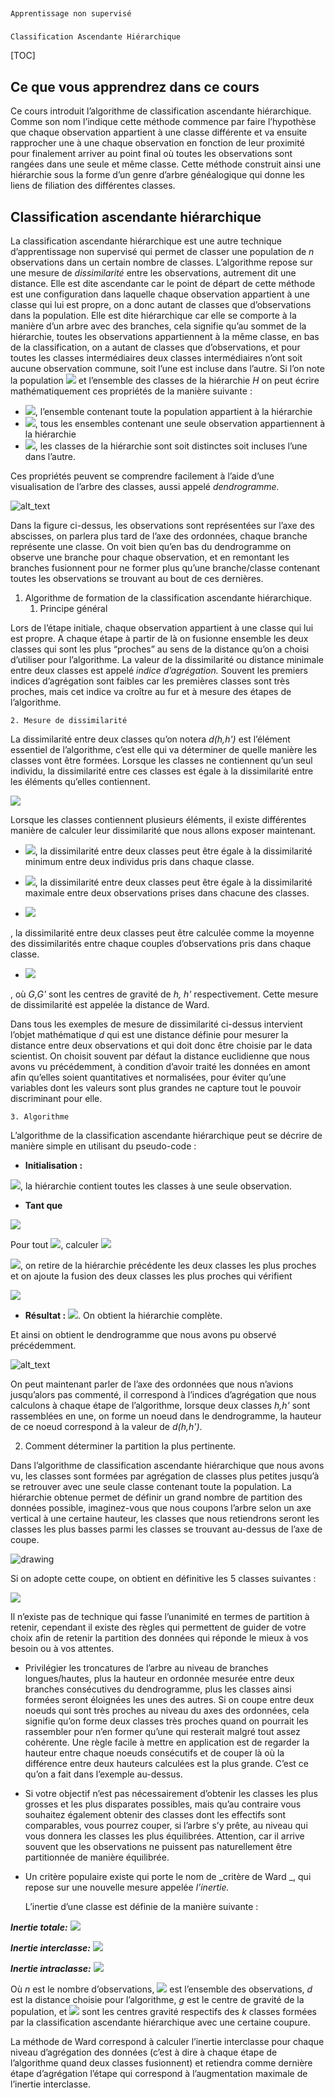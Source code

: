 
##
    Apprentissage non supervisé


###
    Classification Ascendante Hiérarchique


[TOC]



## Ce que vous apprendrez dans ce cours

Ce cours introduit l’algorithme de classification ascendante hiérarchique. Comme son nom l’indique cette méthode commence par faire l’hypothèse que chaque observation appartient à une classe différente et va ensuite rapprocher une à une chaque observation en fonction de leur proximité pour finalement arriver au point final où toutes les observations sont rangées dans une seule et même classe. Cette méthode construit ainsi une hiérarchie sous la forme d’un genre d’arbre généalogique qui donne les liens de filiation des différentes classes.


## Classification ascendante hiérarchique

La classification ascendante hiérarchique est une autre technique d’apprentissage non supervisé qui permet de classer une population de *n* observations dans un certain nombre de classes. L’algorithme repose sur une mesure de _dissimilarité_ entre les observations, autrement dit une distance. Elle est dite ascendante car le point de départ de cette méthode est une configuration dans laquelle chaque observation appartient à une classe qui lui est propre, on a donc autant de classes que d’observations dans la population. Elle est dite hiérarchique car elle se comporte à la manière d’un arbre avec des branches, cela signifie qu’au sommet de la hiérarchie, toutes les observations appartiennent à la même classe, en bas de la classification, on a autant de classes que d’observations, et pour toutes les classes intermédiaires deux classes intermédiaires n’ont soit aucune observation commune, soit l’une est incluse dans l’autre. Si l’on note la population <img src="https://latex.codecogs.com/svg.latex?\Large&space;\Omega=\{\omega_1,...,\omega_n\}" /> et l’ensemble des classes de la hiérarchie *H* on peut écrire mathématiquement ces propriétés de la manière suivante :



*   <img src="https://latex.codecogs.com/svg.latex?\Large&space;\Omega\in\;H" />, l’ensemble contenant toute la population appartient à la hiérarchie
*   <img src="https://latex.codecogs.com/svg.latex?\Large&space;\forall{\omega}\in\Omega,\;\{\omega\}\in\;H" />, tous les ensembles contenant une seule observation appartiennent à la hiérarchie
*   <img src="https://latex.codecogs.com/svg.latex?\Large&space;\forall{h,h'}\in\;H,h\cap\;h'=\emptyset\;ou\;h\subset{h'}\;ou\;h\supset{h'}" />, les classes de la hiérarchie sont soit distinctes soit incluses l’une dans l’autre.

Ces propriétés peuvent se comprendre facilement à l’aide d’une visualisation de l’arbre des classes, aussi appelé _dendrogramme._



![alt_text](images/Apprentissage-non0.png "image_tooltip")


Dans la figure ci-dessus, les observations sont représentées sur l’axe des abscisses, on parlera plus tard de l’axe des ordonnées, chaque branche représente une classe. On voit bien qu’en bas du dendrogramme on observe une branche pour chaque observation, et en remontant les branches fusionnent pour ne former plus qu’une branche/classe contenant toutes les observations se trouvant au bout de ces dernières.



1. Algorithme de formation de la classification ascendante hiérarchique.
    1. Principe général

Lors de l’étape initiale, chaque observation appartient à une classe qui lui est propre. A chaque étape à partir de là on fusionne ensemble les deux classes qui sont les plus “proches” au sens de la distance qu’on a choisi d’utiliser pour l’algorithme. La valeur de la dissimilarité ou distance minimale entre deux classes est appelé _indice d’agrégation._ Souvent les premiers indices d’agrégation sont faibles car les premières classes sont très proches, mais cet indice va croître au fur et à mesure des étapes de l’algorithme.



    2. Mesure de dissimilarité

La dissimilarité entre deux classes qu’on notera *d(h,h')* est l’élément essentiel de l’algorithme, c’est elle qui va déterminer de quelle manière les classes vont être formées. Lorsque les classes ne contiennent qu’un seul individu, la dissimilarité entre ces classes est égale à la dissimilarité entre les éléments qu’elles contiennent.



<img src="https://latex.codecogs.com/svg.latex?\Large&space;h=\{x\},h'=\{x'\},d(h,h')=d(x,x')" />


Lorsque les classes contiennent plusieurs éléments, il existe différentes manière de calculer leur dissimilarité que nous allons exposer maintenant.



*   <img src="https://latex.codecogs.com/svg.latex?\Large&space;d(h,h')=\min_{x\in{h},x'\in{h'}}d(x,x')" />, la dissimilarité entre deux classes peut être égale à la dissimilarité minimum entre deux individus pris dans chaque classe.

*   <img src="https://latex.codecogs.com/svg.latex?\Large&space;d(h,h')=\max_{x\in{h},x'\in{h'}}d(x,x')" />, la dissimilarité entre deux classes peut être égale à la dissimilarité maximale entre deux observations prises dans chacune des classes.
*   <img src="https://latex.codecogs.com/svg.latex?\Large&space;d(h,h')=\frac{1}{Card(h)\cdot{Card(h')}}\sum_{x\in{h}}\sum_{x\in{h'}}d(x,x')" />
, la dissimilarité entre deux classes peut être calculée comme la moyenne des dissimilarités entre chaque couples d’observations pris dans chaque classe.

*   <img src="https://latex.codecogs.com/svg.latex?\Large&space;d(h,h')=\frac{Card(h)\cdot{Card(h')}}{Card(h)+Card(h')}d(G,G')" />
, où *G,G'* sont les centres de gravité de *h, h'* respectivement. Cette mesure de dissimilarité est appelée la distance de Ward.

Dans tous les exemples de mesure de dissimilarité ci-dessus intervient l’objet mathématique *d* qui est une distance définie pour mesurer la distance entre deux observations et qui doit donc être choisie par le data scientist. On choisit souvent par défaut la distance euclidienne que nous avons vu précédemment, à condition d’avoir traité les données en amont afin qu’elles soient quantitatives et normalisées, pour éviter qu’une variables dont les valeurs sont plus grandes ne capture tout le pouvoir discriminant pour elle.



    3. Algorithme

L’algorithme de la classification ascendante hiérarchique peut se décrire de manière simple en utilisant du pseudo-code :



*   **Initialisation :**

<img src="https://latex.codecogs.com/svg.latex?\Large&space;H_0=\{\{x_1\},...\{x_n\}\}" />, la hiérarchie contient toutes les classes à une seule observation.


*   **Tant que** 

<img src="https://latex.codecogs.com/svg.latex?\Large&space;\Omega\;\notin\;H_1:\\i=0\;\\i=i+1" />


Pour tout 
<img src="https://latex.codecogs.com/svg.latex?\Large&space;h,h'\in\;H_{i-1},h\neq{h'}" />, 
calculer 
<img src="https://latex.codecogs.com/svg.latex?\Large&space;d(h,h')" />

<img src="https://latex.codecogs.com/svg.latex?\Large&space;H_i=H_{i-1}-\{h_{min}\}-\{h_{min}^{'}\}+\{h_{min},h_{min}^{'}\}" />, on retire de la hiérarchie précédente les deux classes les plus proches et on ajoute la fusion des deux classes les plus proches qui vérifient

<img src="https://latex.codecogs.com/svg.latex?\Large&space;d(h_{min},h_{min}^{'})=\min_{h,h'\in{H_{i-1}},h\neq{h'}}d(h,h')" />


*   **Résultat :** <img src="https://latex.codecogs.com/svg.latex?\Large&space;\{H_0,H_1,...,H_1,\Omega\}" />. On obtient la hiérarchie complète.

Et ainsi on obtient le dendrogramme que nous avons pu observé précédemment.



![alt_text](images/Apprentissage-non1.png "image_tooltip")


On peut maintenant parler de l’axe des ordonnées que nous n’avions jusqu’alors pas commenté, il correspond à l’indices d’agrégation que nous calculons à chaque étape de l’algorithme, lorsque deux classes *h,h'* sont rassemblées en une, on forme un noeud dans le dendrogramme, la hauteur de ce noeud correspond à la valeur de *d(h,h')*.



2. Comment déterminer la partition la plus pertinente.

Dans l’algorithme de classification ascendante hiérarchique que nous avons vu, les classes sont formées par agrégation de classes plus petites jusqu’à se retrouver avec une seule classe contenant toute la population. La hiérarchie obtenue permet de définir un grand nombre de partition des données possible, imaginez-vous que nous coupons l’arbre selon un axe vertical à une certaine hauteur, les classes que nous retiendrons seront les classes les plus basses parmi les classes se trouvant au-dessus de l’axe de coupe.



![drawing](https://docs.google.com/a/google.com/drawings/d/12345/export/png)

Si on adopte cette coupe, on obtient en définitive les 5 classes suivantes :


<img src="https://latex.codecogs.com/svg.latex?\Large&space;h_1=\{2,10\},h_2=\{5,8,9\},h_3=\{1,4\},h_4=\{3\},h_5=\{6,7\}" />


Il n’existe pas de technique qui fasse l’unanimité en termes de partition à retenir, cependant il existe des règles qui permettent de guider de votre choix afin de retenir la partition des données qui réponde le mieux à vos besoin ou à vos attentes.



*   Privilégier les troncatures de l’arbre au niveau de branches longues/hautes, plus la hauteur en ordonnée mesurée entre deux branches consécutives du dendrogramme, plus les classes ainsi formées seront éloignées les unes des autres. Si on coupe entre deux noeuds qui sont très proches au niveau du axes des ordonnées, cela signifie qu’on forme deux classes très proches quand on pourrait les rassembler pour n’en former qu’une qui resterait malgré tout assez cohérente. Une règle facile à mettre en application est de regarder la hauteur entre chaque noeuds consécutifs et de couper là où la différence entre deux hauteurs calculées est la plus grande. C’est ce qu’on a fait dans l’exemple au-dessus.
*   Si votre objectif n’est pas nécessairement d’obtenir les classes les plus grosses et les plus disparates possibles, mais qu’au contraire vous souhaitez également obtenir des classes dont les effectifs sont comparables, vous pourrez couper, si l’arbre s’y prête, au niveau qui vous donnera les classes les plus équilibrées. Attention, car il arrive souvent que les observations ne puissent pas naturellement être partitionnée de manière équilibrée.
*   Un critère populaire existe qui porte le nom de _critère de Ward _, qui repose sur une nouvelle mesure appelée _l’inertie._

    L’inertie d’une classe est définie de la manière suivante :




***Inertie totale:*** <img src="https://latex.codecogs.com/svg.latex?\Large&space;I_t=\frac{1}{n}\sum_{i=1}^{n}d(x_i,g)^2" />



***Inertie interclasse:*** <img src="https://latex.codecogs.com/svg.latex?\Large&space;I_e=\frac{1}{n}\sum_{i=1}^{k}n_i\cdot{d(g_i,g)^2}" />



***Inertie intraclasse:*** <img src="https://latex.codecogs.com/svg.latex?\Large&space;I_a=\frac{1}{n}\sum_{i=1}^{k}\sum_{j=1}^{n_i}{d(x_i,g_i)^2}" />



Où *n*  est le nombre d’observations, <img src="https://latex.codecogs.com/svg.latex?\Large&space;x_1,...,x_n" /> est l’ensemble des observations, *d* est la distance choisie pour l’algorithme, *g* est le centre de gravité de la population, et <img src="https://latex.codecogs.com/svg.latex?\Large&space;g_1,...,g_k" /> sont les centres gravité respectifs des *k* classes formées par la classification ascendante hiérarchique avec une certaine coupure.


La méthode de Ward correspond à calculer l’inertie interclasse pour chaque niveau d’agrégation des données (c’est à dire à chaque étape de l’algorithme quand deux classes fusionnent) et retiendra comme dernière étape d’agrégation l’étape qui correspond à l’augmentation maximale de l’inertie interclasse.
